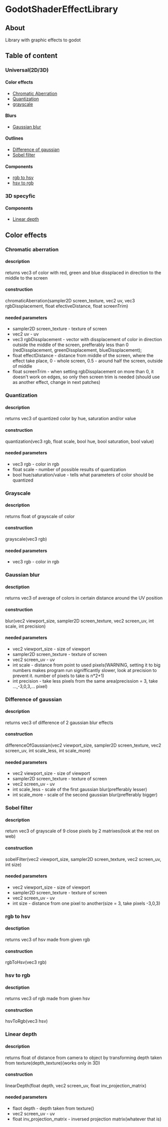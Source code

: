 # GodotShaderEffectLibrary

## About
Library with graphic effects to godot

## Table of content
### Universal(2D/3D)
#### Color effects
* [Chromatic Aberration](#chromatic-aberration)
* [Quantization](#quantization)
* [grayscale](#grayscale)
#### Blurs
* [Gaussian blur](#gaussian-blur)
#### Outlines
* [Difference of gaussian](#difference-of-gaussian)
* [Sobel filter](#sobel-filter)
#### Components
* [rgb to hsv](#rgb-to-hsv)
* [hsv to rgb](#hsv-to-rgb)
### 3D specyfic
#### Components
* [Linear depth](#linear-depth)

## Color effects
### Chromatic aberration
#### description
returns vec3 of color with red, green and blue dissplaced in direction to the middle to the screen
#### construction
chromaticAberration(sampler2D screen_texture, vec2 uv, vec3 rgbDissplacement, float efectiveDistance, float screenTrim)
#### needed parameters
* sampler2D screen_texture - texture of screen
* vec2 uv - uv
* vec3 rgbDissplacement - vector with dissplacement of color in direction outside the middle of the screen, prefferably less than 0 (redDissplacement, greenDissplacement, blueDissplacement);
* float effectDistance - distance from middle of the screen, where the effect take place, 0 - whole screen, 0.5 - around half the screen, outside of middle
* float screenTrim - when setting rgbDissplacement on more than 0, it doesn't work on edges, so only then screen trim is needed (should use as another effect, change in next patches)

### Quantization
#### description
returns vec3 of quantized color by hue, saturation and/or value
#### construction
quantization(vec3 rgb, float scale, bool hue, bool saturation, bool value)
#### needed parameters
* vec3 rgb - color in rgb
* float scale - number of possible results of quantization
* bool hue/saturation/value - tells what parameters of color should be quantized

### Grayscale
#### description
returns float of grayscale of color
#### construction
grayscale(vec3 rgb)
#### needed parameters
* vec3 rgb - color in rgb

### Gaussian blur
#### desctiption
returns vec3 of average of colors in certain distance around the UV position
#### construction
blur(vec2 viewport_size, sampler2D screen_texture, vec2 screen_uv, int scale, int precision)
#### needed parameters
* vec2 viewport_size - size of viewport
* sampler2D screen_texture - texture of screen
* vec2 screen_uv - uv
* int scale - distance from point to used pixels(WARNING, setting it to big numbers makes program run signifficantly slower, look at precision to prevent it. number of pixels to take is n\*2+1)
* int precision - take less pixels from the same area(precission = 3, take ...,-3,0,3,... pixel)

### Difference of gaussian
#### description
returns vec3 of difference of 2 gaussian blur effects
#### construction
differenceOfGaussian(vec2 viewport_size, sampler2D screen_texture, vec2 screen_uv, int scale_less, int scale_more)
#### needed parameters
* vec2 viewport_size - size of viewport
* sampler2D screen_texture - texture of screen
* vec2 screen_uv - uv
* int scale_less - scale of the first gaussian blur(prefferably lesser)
* int scale_more - scale of the second gaussian blur(prefferably bigger)

### Sobel filter
#### description
return vec3 of grayscale of 9 close pixels by 2 matrixes(look at the rest on web)
#### construction
sobelFilter(vec2 viewport_size, sampler2D screen_texture, vec2 screen_uv, int size)
#### needed parameters
* vec2 viewport_size - size of viewport
* sampler2D screen_texture - texture of screen
* vec2 screen_uv - uv
* int size - distance from one pixel to another(size = 3, take pixels -3,0,3)

### rgb to hsv
#### desctiption
returns vec3 of hsv made from given rgb
#### construction
rgbToHsv(vec3 rgb)

### hsv to rgb
#### desctiption
returns vec3 of rgb made from given hsv
#### construction
hsvToRgb(vec3 hsv)

### Linear depth
#### description
returns float of distance from camera to object by transforming depth taken from texture(depth_texture)(works only in 3D)
#### construction
linearDepth(float depth, vec2 screen_uv, float inv_projection_matrix)
#### needed parameters
* flaot depth - depth taken from texture()
* vec2 screen_uv - uv
* float inv_projection_matrix - inversed projection matrix(whatever that is)
